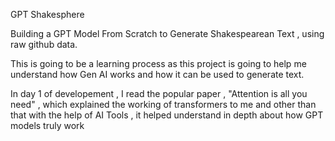 GPT Shakesphere

Building a GPT Model From Scratch to Generate Shakespearean Text , using raw github data.

This is going to be a learning process as this project is going to help me understand how Gen AI works and how it can be used to generate text.

In day 1 of developement , I read the popular paper , "Attention is all you need" , which explained the working of transformers to me and other than that with the help of AI Tools , it helped understand in depth about how GPT models truly work
